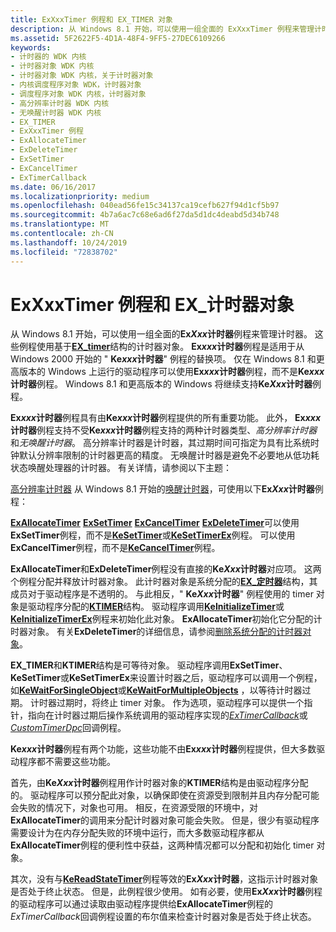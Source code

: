 ```yaml
---
title: ExXxxTimer 例程和 EX_TIMER 对象
description: 从 Windows 8.1 开始，可以使用一组全面的 ExXxxTimer 例程来管理计时器。
ms.assetid: 5F2622F5-4D1A-48F4-9FF5-27DEC6109266
keywords:
- 计时器的 WDK 内核
- 计时器对象 WDK 内核
- 计时器对象 WDK 内核，关于计时器对象
- 内核调度程序对象 WDK，计时器对象
- 调度程序对象 WDK 内核，计时器对象
- 高分辨率计时器 WDK 内核
- 无唤醒计时器 WDK 内核
- EX_TIMER
- ExXxxTimer 例程
- ExAllocateTimer
- ExDeleteTimer
- ExSetTimer
- ExCancelTimer
- ExTimerCallback
ms.date: 06/16/2017
ms.localizationpriority: medium
ms.openlocfilehash: 040ead56fe15c34137ca19cefb627f94d1cf5b97
ms.sourcegitcommit: 4b7a6ac7c68e6ad6f27da5d1dc4deabd5d34b748
ms.translationtype: MT
ms.contentlocale: zh-CN
ms.lasthandoff: 10/24/2019
ms.locfileid: "72838702"
---
```

# <a name="exxxxtimer-routines-and-ex_timer-objects"></a>ExXxxTimer 例程和 EX\_计时器对象


从 Windows 8.1 开始，可以使用一组全面的**Ex*Xxx*计时器**例程来管理计时器。 这些例程使用基于[**EX\_timer**](https://docs.microsoft.com/windows-hardware/drivers/kernel/eprocess)结构的计时器对象。 **Ex*xxx*计时器**例程是适用于从 Windows 2000 开始的 " **Ke*xxx*计时器**" 例程的替换项。 仅在 Windows 8.1 和更高版本的 Windows 上运行的驱动程序可以使用**Ex*xxx*计时器**例程，而不是**Ke*xxx*计时器**例程。 Windows 8.1 和更高版本的 Windows 将继续支持**Ke*Xxx*计时器**例程。

**Ex*xxx*计时器**例程具有由**Ke*xxx*计时器**例程提供的所有重要功能。 此外， **Ex*xxx*计时器**例程支持不受**Ke*xxx*计时器**例程支持的两种计时器类型、*高分辨率计时器*和*无唤醒计时器*。 高分辨率计时器是计时器，其过期时间可指定为具有比系统时钟默认分辨率限制的计时器更高的精度。 无唤醒计时器是避免不必要地从低功耗状态唤醒处理器的计时器。 有关详情，请参阅以下主题：

[高分辨率计时器](high-resolution-timers.md)
从 Windows 8.1 开始的[唤醒计时器](no-wake-timers.md)，可使用以下**Ex*Xxx*计时器**例程：

[**ExAllocateTimer**](https://docs.microsoft.com/windows-hardware/drivers/ddi/wdm/nf-wdm-exallocatetimer)
[**ExSetTimer**](https://docs.microsoft.com/windows-hardware/drivers/ddi/wdm/nf-wdm-exsettimer)
[**ExCancelTimer**](https://docs.microsoft.com/windows-hardware/drivers/ddi/wdm/nf-wdm-excanceltimer)
[**ExDeleteTimer**](https://docs.microsoft.com/windows-hardware/drivers/ddi/wdm/nf-wdm-exdeletetimer)可以使用**ExSetTimer**例程，而不是[**KeSetTimer**](https://docs.microsoft.com/windows-hardware/drivers/ddi/wdm/nf-wdm-kesettimer)或[**KeSetTimerEx**](https://docs.microsoft.com/windows-hardware/drivers/ddi/wdm/nf-wdm-kesettimerex)例程。 可以使用**ExCancelTimer**例程，而不是[**KeCancelTimer**](https://docs.microsoft.com/windows-hardware/drivers/ddi/wdm/nf-wdm-kecanceltimer)例程。

**ExAllocateTimer**和**ExDeleteTimer**例程没有直接的**Ke*Xxx*计时器**对应项。 这两个例程分配并释放计时器对象。 此计时器对象是系统分配的[**EX\_定时器**](https://docs.microsoft.com/windows-hardware/drivers/kernel/eprocess)结构，其成员对于驱动程序是不透明的。 与此相反，" **Ke*Xxx*计时器**" 例程使用的 timer 对象是驱动程序分配的[**KTIMER**](https://docs.microsoft.com/windows-hardware/drivers/kernel/eprocess)结构。 驱动程序调用[**KeInitializeTimer**](https://docs.microsoft.com/windows-hardware/drivers/ddi/wdm/nf-wdm-keinitializetimer)或[**KeInitializeTimerEx**](https://docs.microsoft.com/windows-hardware/drivers/ddi/wdm/nf-wdm-keinitializetimerex)例程来初始化此对象。 **ExAllocateTimer**初始化它分配的计时器对象。 有关**ExDeleteTimer**的详细信息，请参阅[删除系统分配的计时器对象](deleting-a-system-allocated-timer-object.md)。

**EX\_TIMER**和**KTIMER**结构是可等待对象。 驱动程序调用**ExSetTimer**、 **KeSetTimer**或**KeSetTimerEx**来设置计时器之后，驱动程序可以调用一个例程，如[**KeWaitForSingleObject**](https://docs.microsoft.com/windows-hardware/drivers/ddi/wdm/nf-wdm-kewaitforsingleobject)或[**KeWaitForMultipleObjects**](https://docs.microsoft.com/windows-hardware/drivers/ddi/wdm/nf-wdm-kewaitformultipleobjects) ，以等待计时器过期。 计时器过期时，将终止 timer 对象。 作为选项，驱动程序可以提供一个指针，指向在计时器过期后操作系统调用的驱动程序实现的[*ExTimerCallback*](https://docs.microsoft.com/windows-hardware/drivers/ddi/wdm/nc-wdm-ext_callback)或[*CustomTimerDpc*](https://msdn.microsoft.com/library/windows/hardware/ff542983)回调例程。

**Ke*xxx*计时器**例程有两个功能，这些功能不由**Ex*xxx*计时器**例程提供，但大多数驱动程序都不需要这些功能。

首先，由**Ke*Xxx*计时器**例程用作计时器对象的**KTIMER**结构是由驱动程序分配的。 驱动程序可以预分配此对象，以确保即使在资源受到限制并且内存分配可能会失败的情况下，对象也可用。 相反，在资源受限的环境中，对**ExAllocateTimer**的调用来分配计时器对象可能会失败。 但是，很少有驱动程序需要设计为在内存分配失败的环境中运行，而大多数驱动程序都从**ExAllocateTimer**例程的便利性中获益，这两种情况都可以分配和初始化 timer 对象。

其次，没有与[**KeReadStateTimer**](https://docs.microsoft.com/windows-hardware/drivers/ddi/wdm/nf-wdm-kereadstatetimer)例程等效的**Ex*Xxx*计时器**，这指示计时器对象是否处于终止状态。 但是，此例程很少使用。 如有必要，使用**Ex*Xxx*计时器**例程的驱动程序可以通过读取由驱动程序提供给**ExAllocateTimer**例程的*ExTimerCallback*回调例程设置的布尔值来检查计时器对象是否处于终止状态。

 

 




